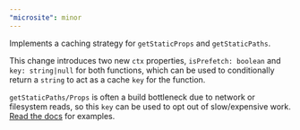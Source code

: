 ```yaml
---
"microsite": minor
---
```


Implements a caching strategy for `getStaticProps` and `getStaticPaths`.

This change introduces two new `ctx` properties, `isPrefetch: boolean` and `key: string|null` for both functions, which can be used to conditionally return a `string` to act as a cache `key` for the function.

`getStaticPaths/Props` is often a build bottleneck due to network or filesystem reads, so this `key` can be used to opt out of slow/expensive work. [Read the docs](/docs/data-fetching) for examples.

